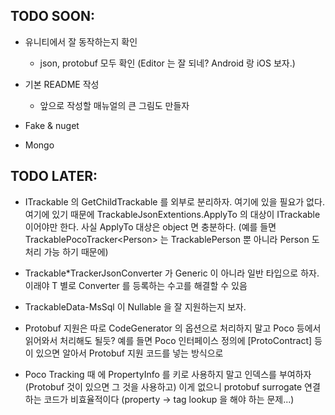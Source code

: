 ﻿## TODO SOON:

 - 유니티에서 잘 동작하는지 확인
   - json, protobuf 모두 확인 (Editor 는 잘 되네? Android 랑 iOS 보자.)

 - 기본 README 작성
   - 앞으로 작성할 매뉴얼의 큰 그림도 만들자

 - Fake & nuget

 - Mongo

## TODO LATER:

 - ITrackable 의 GetChildTrackable 를 외부로 분리하자. 여기에 있을 필요가 없다.
   여기에 있기 때문에 TrackableJsonExtentions.ApplyTo 의 대상이 ITrackable 이어야만 한다.
   사실 ApplyTo 대상은 object 면 충분하다.
   (예를 들면 TrackablePocoTracker\<Person\>
    는 TrackablePerson 뿐 아니라 Person 도 처리 가능 하기 때문에)

 - Trackable*TrackerJsonConverter 가 Generic 이 아니라 일반 타입으로 하자.
   이래야 T 별로 Converter 를 등록하는 수고를 해결할 수 있음

 - TrackableData-MsSql 이 Nullable 을 잘 지원하는지 보자.

 - Protobuf 지원은 따로 CodeGenerator 의 옵션으로 처리하지 말고 Poco 등에서 읽어와서 처리해도 될듯?
   예를 들면 Poco 인터페이스 정의에 [ProtoContract] 등이 있으면 알아서 Protobuf 지원 코드를 넣는 방식으로

 - Poco Tracking 때 에 PropertyInfo 를 키로 사용하지 말고 인덱스를 부여하자 (Protobuf 것이 있으면 그 것을 사용하고)
   이게 없으니 protobuf surrogate 연결 하는 코드가 비효율적이다 (property -> tag lookup 을 해야 하는 문제...)